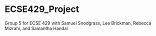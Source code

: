 # ECSE429_Project

Group 5 for ECSE 429 with Samuel Snodgrass, Lee Brickman, Rebecca Mizrahi, and Samantha Handal
